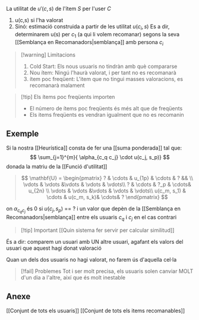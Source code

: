 La utilitat de $u'(c,s)$ de l'ítem $S$ per l'user $C$
1. u(c,s) si l'ha valorat
2. Sinó: estimació construida a partir de les utilitat $u(c_i,s)$ 
	Es a dir, determinarem u(s) per $c_1$ (a qui li volem recomanar) segons la seva [[Semblança en Recomanadors|semblança]] amb persona $c_i$ 
	


>[!warning] Limitacions
> 1. Cold Start: Els nous usuaris no tindràn amb què compararse
>2. Nou ítem: Ningú l'haurà valorat, i per tant no es recomanarà
>3. ítem poc freqüent: L'item que no tingui masses valoracions, es recomanarà malament

>[!tip] Els ítems poc freqüents importen
> - El número de ítems poc freqüents és més alt que de freqüents
> - Els items freqüents es vendran igualment que no es recomanin

## Exemple
Si la nostra [[Heurística]] consta de fer una [[suma ponderada]] tal que:
$$
\sum_{j=1}^{m}{ \alpha_{c_q c_j} \cdot u(c_j, s_p)} 
$$
donada la matriu de la [[Funció d'utilitat]]
>$$
\mathbf{U} = 
\begin{pmatrix}
? & \cdots & u_{1p} & \cdots & ? && \\
\vdots & \vdots &\vdots & \vdots & \vdots\\
? & \cdots & ?_p  & \cdots& u_{2n} \\
\vdots & \vdots &\vdots & \vdots & \vdots\\
u(c_m, s_1) & \cdots & u(c_m, s_k)& \cdots& ?
\end{pmatrix}
$$

on $\alpha_{c_q c_j}$ és 0 si $u(c_j, s_p)$ == ? i un valor que depèn de la [[Semblança en Recomanadors|semblança]] entre els usuaris $c_q$ i $c_j$ en el cas contrari

>[!tip] Important 
>[[Quin sistema fer servir per calcular similitud]]

És a dir: comparem un usuari amb UN altre usuari, agafant els valors del usuari que aquest hagi donat valoració

Quan un dels dos usuaris no hagi valorat, no farem ús d'aquella cel·la


>[!fail] Problemes
>Tot i ser molt precisa, els usuaris solen canviar MOLT d'un dia a l'altre, així que és molt inestable




## Anexe
[[Conjunt de tots els usuaris]]
[[Conjunt de tots els items recomanables]]
